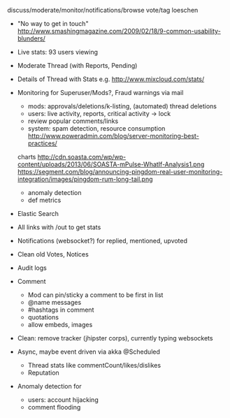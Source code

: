 discuss/moderate/monitor/notifications/browse
vote/tag loeschen

- "No way to get in touch" http://www.smashingmagazine.com/2009/02/18/9-common-usability-blunders/
- Live stats: 93 users viewing
- Moderate Thread (with Reports, Pending)
- Details of Thread with Stats e.g. http://www.mixcloud.com/stats/
- Monitoring for Superuser/Mods?, Fraud warnings via mail
    - mods: approvals/deletions/k-listing, (automated) thread deletions
    - users: live activity, reports, critical activity -> lock
    - review popular comments/links
    - system: spam detection, resource consumption
    http://www.poweradmin.com/blog/server-monitoring-best-practices/

    charts
    http://cdn.soasta.com/wp/wp-content/uploads/2013/06/SOASTA-mPulse-WhatIf-Analysis1.png
    https://segment.com/blog/announcing-pingdom-real-user-monitoring-integration/images/pingdom-rum-long-tail.png

    - anomaly detection
    - def metrics
- Elastic Search
- All links with <domain>/out to get stats
- Notifications (websocket?) for replied, mentioned, upvoted
- Clean old Votes, Notices
- Audit logs
- Comment
    - Mod can pin/sticky a comment to be first in list
    - @name messages
    - #hashtags in comment
    - quotations
    - allow embeds, images
- Clean: remove tracker (jhipster corps), currently typing websockets
- Async, maybe event driven via akka
    @Scheduled
    - Thread stats like commentCount/likes/dislikes
    - Reputation
- Anomaly detection for
    - users: account hijacking
    - comment flooding

